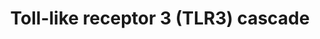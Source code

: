 ---
annotations:
- id: PW:0000814
  parent: signaling pathway
  type: Pathway Ontology
  value: Toll-like receptor signaling pathway
authors:
- ReactomeTeam
- Fehrhart
- Eweitz
description: Toll-like receptor 3 (TLR3) as was shown for mammals is expressed on
  myeloid dendritic cells, respiratory epithelium, macrophages, and appears to play
  a central role in mediating the antiviral and inflammatory responses of the innate
  immunity in combating viral infections.<p>Mammalian TLR3 recognizes dsRNA, and that
  triggers the receptor to induce the activation of NF-kappaB and the production of
  type I interferons (IFNs). dsRNA-stimulated phosphorylation of two specific TLR3
  tyrosine residues (Tyr759 and Tyr858) is essential for initiating TLR3 signaling
  pathways.   View original pathway at [http://www.reactome.org/PathwayBrowser/#DIAGRAM=168164
  Reactome].
last-edited: 2021-05-07
organisms:
- Homo sapiens
redirect_from:
- /index.php/Pathway:WP3352
- /instance/WP3352
revision: null
schema-jsonld:
- '@context': https://schema.org/
  '@id': https://wikipathways.github.io/pathways/WP3352.html
  '@type': Dataset
  creator:
    '@type': Organization
    name: WikiPathways
  description: Toll-like receptor 3 (TLR3) as was shown for mammals is expressed on
    myeloid dendritic cells, respiratory epithelium, macrophages, and appears to play
    a central role in mediating the antiviral and inflammatory responses of the innate
    immunity in combating viral infections.<p>Mammalian TLR3 recognizes dsRNA, and
    that triggers the receptor to induce the activation of NF-kappaB and the production
    of type I interferons (IFNs). dsRNA-stimulated phosphorylation of two specific
    TLR3 tyrosine residues (Tyr759 and Tyr858) is essential for initiating TLR3 signaling
    pathways.   View original pathway at [http://www.reactome.org/PathwayBrowser/#DIAGRAM=168164
    Reactome].
  keywords:
  - ADP
  - ATP
  - Apoptosis
  - 'BIRC2 '
  - 'BIRC3 '
  - CASP8(1-479)
  - 'CASP8(1-479) '
  - 'CASP8(217-374) '
  - 'CASP8(385-479) '
  - 'CHUK '
  - CHUK:IKBKB:IKBKG
  - FADD
  - 'FADD '
  - 'HBV dsRNA intermediate form '
  - 'HCV dsRNA intermediate form '
  - 'HSV1 dsRNA intermediate form '
  - 'IKBKB '
  - 'IKBKE '
  - 'IKBKG '
  - IKK related kinases
  - IKKs complex
  - 'IRF3 '
  - IRF3,IRF7
  - 'IRF7 '
  - 'Influenza A dsRNA intermediate form '
  - K63pUb-TANK:K63pUb-TRAF3:TICAM1:TLR3:viral dsRNA
  - K63pUb-TRAF6:TAB1:TAB2,TAB3:free pUb:p-T-TAK1
  - K63polyUb
  - 'K63polyUb '
  - 'K63polyUb-RIPK1 '
  - 'K63polyUb-TANK '
  - 'K63polyUb-TRAF3 '
  - K63polyUb-TRAF3:TICAM1:activated TLR3
  - 'K63polyUb-TRAF6 '
  - MAP kinase
  - 'MAP3K7 '
  - RIP1 ubiqutin
  - RIP3:TICAM1:activated TLR3
  - RIPK1
  - 'RIPK1 '
  - RIPK3
  - 'RIPK3 '
  - 'RPS27A(1-76) '
  - Regulated Necrosis
  - 'Rotavirus dsRNA '
  - SARM-1
  - 'SARM-1 '
  - SARM:TICAM1:viral
  - 'TAB1 '
  - TAB1:TAB2,TAB3:TAK1
  - 'TAB2 '
  - 'TAB3 '
  - TAK1 activates NFkB
  - TANK
  - 'TANK '
  - TANK:K63-poly-Ub-TRAF3:TICAM1:viral dsRNA:TLR3
  - 'TBK1 '
  - TBK1/IKK epsilon
  - TICAM1
  - 'TICAM1 '
  - TICAM1:activated
  - TLR3
  - 'TLR3 '
  - TLR3 complexes
  - TLR3 ligand
  - TLR3:TICAM1:K63pUb-RIP1
  - TLR3:TRIF:K63polyUb-TRAF3:K63polyUb-TANK:p-TBK1/p-IKKE:IRF3/IRF7
  - TLR3:TRIF:K63polyUb-TRAF3:K63polyUb-TANK:p-TBK1/p-IKKi
  - TLR3:TRIF:RIP1:FADD
  - TLR3:TRIF:RIP1:FADD:pro-caspase-8
  - TRAF3
  - 'TRAF3 '
  - TRAF3:TICAM1:viral
  - TRAF6
  - 'TRAF6 '
  - 'UBA52(1-76) '
  - 'UBB(1-76) '
  - 'UBB(153-228) '
  - 'UBB(77-152) '
  - 'UBC(1-76) '
  - 'UBC(153-228) '
  - 'UBC(229-304) '
  - 'UBC(305-380) '
  - 'UBC(381-456) '
  - 'UBC(457-532) '
  - 'UBC(533-608) '
  - 'UBC(609-684) '
  - 'UBC(77-152) '
  - 'UBE2D1 '
  - 'UBE2D2 '
  - 'UBE2D3 '
  - 'UBE2N '
  - 'UBE2V1 '
  - Ub
  - activated
  - activation
  - active caspase-8
  - and activation of
  - and/or IRF7 dimer
  - by phosphorylation
  - dsRNA:TLR3
  - dsRNA:TLR3:TICAM1
  - dsRNA:TLR3:TICAM1:K63pUb-RIP1:CHUK:IKBKB:IKBKG
  - dsRNA:TLR3:TICAM1:K63pUb-TRAF6
  - dsRNA:TLR3:TICAM1:RIPK1
  - dsRNA:TLR3:TRIF:TRAF6
  - 'dsRNA:TLR3:TRIF:pUb-TRAF6:TAB1:TAB2,TAB3:free polyUb: p-TAK1'
  - 'dsRNA:TLR3:TRIF:polyUb-TRAF6:TAK1:TAB1:TAB2/TAB3: free polyUb chain'
  - ligases
  - 'p-4S,T404-IRF3 '
  - p-4S,T404-IRF3,p-S477,S479-IRF7
  - 'p-S172-IKBKE '
  - 'p-S172-TBK1 '
  - 'p-S477,S479-IRF7 '
  - 'p-T184,T187-MAP3K7 '
  - phosphorylated IRF3
  - viral
  - viral dsRNA :TLR3
  license: CC0
  name: Toll-like receptor 3 (TLR3) cascade
seo: CreativeWork
title: Toll-like receptor 3 (TLR3) cascade
wpid: WP3352
---